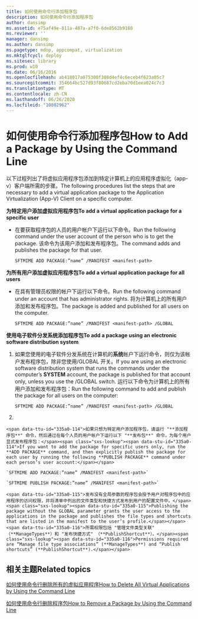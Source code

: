 ```yaml
---
title: 如何使用命令行添加程序包
description: 如何使用命令行添加程序包
author: dansimp
ms.assetid: e75af49e-811a-407a-a7f0-6de8562b9188
ms.reviewer: ''
manager: dansimp
ms.author: dansimp
ms.pagetype: mdop, appcompat, virtualization
ms.mktglfcycl: deploy
ms.sitesec: library
ms.prod: w10
ms.date: 06/16/2016
ms.openlocfilehash: ab418017a075300f308d4ef4c6eceb4f623a05c7
ms.sourcegitcommit: 354664bc527d93f80687cd2eba70d1eea024c7c3
ms.translationtype: MT
ms.contentlocale: zh-CN
ms.lasthandoff: 06/26/2020
ms.locfileid: "10802962"
---
```

# <span data-ttu-id="335a0-103">如何使用命令行添加程序包</span><span class="sxs-lookup"><span data-stu-id="335a0-103">How to Add a Package by Using the Command Line</span></span>


<span data-ttu-id="335a0-104">以下过程列出了将虚拟应用程序包添加到特定计算机上的应用程序虚拟化（app-v）客户端所需的步骤。</span><span class="sxs-lookup"><span data-stu-id="335a0-104">The following procedures list the steps that are necessary to add a virtual application package to the Application Virtualization (App-V) Client on a specific computer.</span></span>

**<span data-ttu-id="335a0-105">为特定用户添加虚拟应用程序包</span><span class="sxs-lookup"><span data-stu-id="335a0-105">To add a virtual application package for a specific user</span></span>**

-   <span data-ttu-id="335a0-106">在要获取程序包的人员的用户帐户下运行以下命令。</span><span class="sxs-lookup"><span data-stu-id="335a0-106">Run the following command under the user account of the person who is to get the package.</span></span> <span data-ttu-id="335a0-107">该命令为该用户添加和发布程序包。</span><span class="sxs-lookup"><span data-stu-id="335a0-107">The command adds and publishes the package for that user.</span></span>

    `SFTMIME ADD PACKAGE:”name” /MANIFEST <manifest-path>`

**<span data-ttu-id="335a0-108">为所有用户添加虚拟应用程序包</span><span class="sxs-lookup"><span data-stu-id="335a0-108">To add a virtual application package for all users</span></span>**

-   <span data-ttu-id="335a0-109">在具有管理员权限的帐户下运行以下命令。</span><span class="sxs-lookup"><span data-stu-id="335a0-109">Run the following command under an account that has administrator rights.</span></span> <span data-ttu-id="335a0-110">将为计算机上的所有用户添加和发布程序包。</span><span class="sxs-lookup"><span data-stu-id="335a0-110">The package is added and published for all users on the computer.</span></span>

    `SFTMIME ADD PACKAGE:”name” /MANIFEST <manifest-path> /GLOBAL`

**<span data-ttu-id="335a0-111">使用电子软件分发系统添加程序包</span><span class="sxs-lookup"><span data-stu-id="335a0-111">To add a package using an electronic software distribution system</span></span>**

1.  <span data-ttu-id="335a0-112">如果您使用的电子软件分发系统在计算机的**系统**帐户下运行命令，则仅为该帐户发布程序包，除非您使用/GLOBAL 开关。</span><span class="sxs-lookup"><span data-stu-id="335a0-112">If you are using an electronic software distribution system that runs the commands under the computer’s **SYSTEM** account, the package is published for that account only, unless you use the /GLOBAL switch.</span></span> <span data-ttu-id="335a0-113">运行以下命令为计算机上的所有用户添加和发布程序包：</span><span class="sxs-lookup"><span data-stu-id="335a0-113">Run the following command to add and publish the package for all users on the computer:</span></span>

    `SFTMIME ADD PACKAGE:”name” /MANIFEST <manifest-path> /GLOBAL`

2.  

    <span data-ttu-id="335a0-114">如果只想为特定用户添加程序包，请运行 "**添加程序包**" 命令，然后通过在每个人员的用户帐户下运行以下 "**发布包**" 命令，为每个用户显式发布程序包：</span><span class="sxs-lookup"><span data-stu-id="335a0-114">If you want to add the package for specific users only, run the **ADD PACKAGE** command, and then explicitly publish the package for each user by running the following **PUBLISH PACKAGE** command under each person’s user account:</span></span>

    `SFTMIME ADD PACKAGE:”name” /MANIFEST <manifest-path>`

    `SFTMIME PUBLISH PACKAGE:”name” /MANIFEST <manifest-path>`

    <span data-ttu-id="335a0-115">发布没有全局参数的程序包会授予用户对程序包中的应用程序的访问权限，并将清单中列出的文件类型和快捷方式发布到用户的配置文件中。</span><span class="sxs-lookup"><span data-stu-id="335a0-115">Publishing the package without the GLOBAL parameter grants the user access to the applications in the package and publishes the file types and shortcuts that are listed in the manifest to the user’s profile.</span></span> <span data-ttu-id="335a0-116">所需权限包括 "管理文件类型关联" （**ManageTypes**）和 "发布快捷方式" （**PublishShortcut**）。</span><span class="sxs-lookup"><span data-stu-id="335a0-116">Permissions required are “Manage file type associations” (**ManageTypes**) and “Publish shortcuts” (**PublishShortcut**).</span></span>

## <span data-ttu-id="335a0-117">相关主题</span><span class="sxs-lookup"><span data-stu-id="335a0-117">Related topics</span></span>


[<span data-ttu-id="335a0-118">如何使用命令行删除所有的虚拟应用程序</span><span class="sxs-lookup"><span data-stu-id="335a0-118">How to Delete All Virtual Applications by Using the Command Line</span></span>](how-to-delete-all-virtual-applications-by-using-the-command-line.md)

[<span data-ttu-id="335a0-119">如何使用命令行删除程序包</span><span class="sxs-lookup"><span data-stu-id="335a0-119">How to Remove a Package by Using the Command Line</span></span>](how-to-remove-a-package-by-using-the-command-line.md)

 

 





